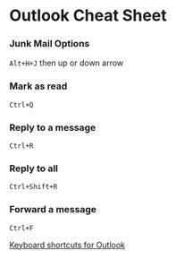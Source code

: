 # Outlook Cheat Sheet

### Junk Mail Options

`Alt+H+J` then up or down arrow

### Mark as read

`Ctrl+Q`

### Reply to a message

`Ctrl+R`

### Reply to all

`Ctrl+Shift+R`

### Forward a message

`Ctrl+F`

[Keyboard shortcuts for Outlook](https://support.office.com/en-us/article/Keyboard-shortcuts-for-Outlook-3cdeb221-7ae5-4c1d-8c1d-9e63216c1efd#bkmk_mail)
